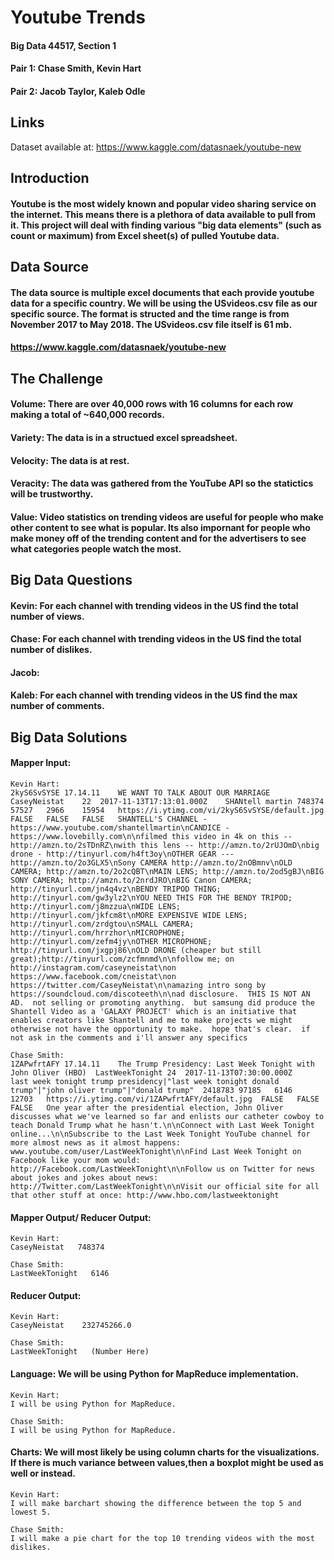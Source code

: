 # Youtube Trends
#### Big Data 44517, Section 1
#### Pair 1: Chase Smith, Kevin Hart
#### Pair 2: Jacob Taylor, Kaleb Odle

## Links
Dataset available at: https://www.kaggle.com/datasnaek/youtube-new

## Introduction
#### Youtube is the most widely known and popular video sharing service on the internet. This means there is a plethora of data available to pull from it. This project will deal with finding various "big data elements" (such as count or maximum) from Excel sheet(s) of pulled Youtube data.

## Data Source
#### The data source is multiple excel documents that each provide youtube data for a specific country. We will be using the USvideos.csv file as our specific source. The format is structed and the time range is from November 2017 to May 2018. The USvideos.csv file itself is 61 mb.

#### https://www.kaggle.com/datasnaek/youtube-new

## The Challenge
  #### Volume: There are over 40,000 rows with 16 columns for each row making a total of ~640,000 records.
  #### Variety: The data is in a structued excel spreadsheet. 
  #### Velocity: The data is at rest. 
  #### Veracity: The data was gathered from the YouTube API so the statictics will be trustworthy.
  #### Value: Video statistics on trending videos are useful for people who make other content to see what is popular. Its also impornant for people who make money off of the trending content and for the advertisers to see what categories people watch the most.

## Big Data Questions
  #### Kevin: For each channel with trending videos in the US find the total number of views.
  #### Chase: For each channel with trending videos in the US find the total number of dislikes.
  #### Jacob:
  #### Kaleb: For each channel with trending videos in the US find the max number of comments.

## Big Data Solutions
  #### Mapper Input:
    
    Kevin Hart:
    2kyS6SvSYSE	17.14.11	WE WANT TO TALK ABOUT OUR MARRIAGE	CaseyNeistat	22	2017-11-13T17:13:01.000Z	SHANtell martin	748374	57527	2966	15954	https://i.ytimg.com/vi/2kyS6SvSYSE/default.jpg	FALSE	FALSE	FALSE	SHANTELL'S CHANNEL - https://www.youtube.com/shantellmartin\nCANDICE - https://www.lovebilly.com\n\nfilmed this video in 4k on this -- http://amzn.to/2sTDnRZ\nwith this lens -- http://amzn.to/2rUJOmD\nbig drone - http://tinyurl.com/h4ft3oy\nOTHER GEAR ---  http://amzn.to/2o3GLX5\nSony CAMERA http://amzn.to/2nOBmnv\nOLD CAMERA; http://amzn.to/2o2cQBT\nMAIN LENS; http://amzn.to/2od5gBJ\nBIG SONY CAMERA; http://amzn.to/2nrdJRO\nBIG Canon CAMERA; http://tinyurl.com/jn4q4vz\nBENDY TRIPOD THING; http://tinyurl.com/gw3ylz2\nYOU NEED THIS FOR THE BENDY TRIPOD; http://tinyurl.com/j8mzzua\nWIDE LENS; http://tinyurl.com/jkfcm8t\nMORE EXPENSIVE WIDE LENS; http://tinyurl.com/zrdgtou\nSMALL CAMERA; http://tinyurl.com/hrrzhor\nMICROPHONE; http://tinyurl.com/zefm4jy\nOTHER MICROPHONE; http://tinyurl.com/jxgpj86\nOLD DRONE (cheaper but still great);http://tinyurl.com/zcfmnmd\n\nfollow me; on http://instagram.com/caseyneistat\non https://www.facebook.com/cneistat\non https://twitter.com/CaseyNeistat\n\namazing intro song by https://soundcloud.com/discoteeth\n\nad disclosure.  THIS IS NOT AN AD.  not selling or promoting anything.  but samsung did produce the Shantell Video as a 'GALAXY PROJECT' which is an initiative that enables creators like Shantell and me to make projects we might otherwise not have the opportunity to make.  hope that's clear.  if not ask in the comments and i'll answer any specifics
    
    Chase Smith:
    1ZAPwfrtAFY	17.14.11	The Trump Presidency: Last Week Tonight with John Oliver (HBO)	LastWeekTonight	24	2017-11-13T07:30:00.000Z	last week tonight trump presidency|"last week tonight donald trump"|"john oliver trump"|"donald trump"	2418783	97185	6146	12703	https://i.ytimg.com/vi/1ZAPwfrtAFY/default.jpg	FALSE	FALSE	FALSE	One year after the presidential election, John Oliver discusses what we've learned so far and enlists our catheter cowboy to teach Donald Trump what he hasn't.\n\nConnect with Last Week Tonight online...\n\nSubscribe to the Last Week Tonight YouTube channel for more almost news as it almost happens: www.youtube.com/user/LastWeekTonight\n\nFind Last Week Tonight on Facebook like your mom would: http://Facebook.com/LastWeekTonight\n\nFollow us on Twitter for news about jokes and jokes about news: http://Twitter.com/LastWeekTonight\n\nVisit our official site for all that other stuff at once: http://www.hbo.com/lastweektonight


  #### Mapper Output/ Reducer Output:

    Kevin Hart:
    CaseyNeistat   748374
    
    Chase Smith:
    LastWeekTonight   6146

  #### Reducer Output:

    Kevin Hart:
    CaseyNeistat    232745266.0
    
    Chase Smith:
    LastWeekTonight   (Number Here)

  #### Language: We will be using Python for MapReduce implementation.

    Kevin Hart:
    I will be using Python for MapReduce.
    
    Chase Smith:
    I will be using Python for MapReduce.

  #### Charts: We will most likely be using column charts for the visualizations. If there is much variance between values,then a boxplot might be used as well or instead.

    Kevin Hart:
    I will make barchart showing the difference between the top 5 and lowest 5. 
    
    Chase Smith:
    I will make a pie chart for the top 10 trending videos with the most dislikes.
